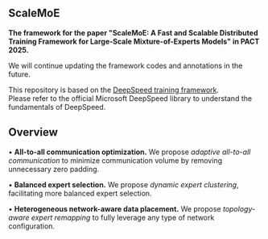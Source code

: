 ## ScaleMoE
**The framework for the paper "ScaleMoE: A Fast and Scalable Distributed Training Framework for Large-Scale Mixture-of-Experts Models" in PACT 2025.**

We will continue updating the framework codes and annotations in the future.

This repository is based on the [DeepSpeed training framework](https://github.com/microsoft/DeepSpeed).  
Please refer to the official Microsoft DeepSpeed library to understand the fundamentals of DeepSpeed.

## Overview

• **All-to-all communication optimization.** We propose *adaptive all-to-all communication* to minimize communication volume by removing unnecessary zero padding.

• **Balanced expert selection.** We propose *dynamic expert clustering*, facilitating more balanced expert selection.

• **Heterogeneous network-aware data placement.** We propose *topology-aware expert remapping* to fully leverage any type of network configuration.
